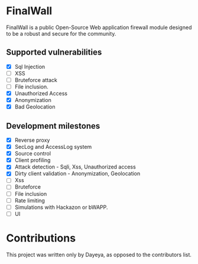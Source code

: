 # FinalWall
FinalWall is a public Open-Source Web application firewall module designed to be a robust and secure for the community.

## Supported vulnerabilities
- [X] Sql Injection
- [ ] XSS
- [ ] Bruteforce attack
- [ ] File inclusion.
- [X] Unauthorized Access
- [X] Anonymization
- [X] Bad Geolocation

## Development milestones
- [X] Reverse proxy
- [X] SecLog and AccessLog system
- [X] Source control
- [X] Client profiling
- [X] Attack detection - Sqli, Xss, Unauthorized access
- [X] Dirty client validation - Anonymization, Geolocation
- [ ] Xss
- [ ] Bruteforce
- [ ] File inclusion
- [ ] Rate limiting
- [ ] Simulations with Hackazon or bWAPP.
- [ ] UI

# Contributions
This project was written only by Dayeya, as opposed to the contributors list.
